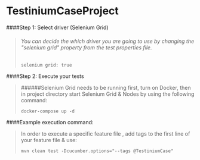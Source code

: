 # TestiniumCaseProject

####Step 1: Select driver (Selenium Grid)
>###### You can decide the which driver you are going to use by changing the "selenium grid" property from the test properties file.
>````
>selenium grid: true
####Step 2: Execute your tests
>######Selenium Grid needs to be running first, turn on Docker, then in project directory start Selenium Grid & Nodes by using the following command:
>````
>docker-compose up -d
####Example execution command:
>In order to execute a specific feature file , add tags to the first line of your feature file & use:
>````
>mvn clean test -Dcucumber.options="--tags @TestiniumCase"
